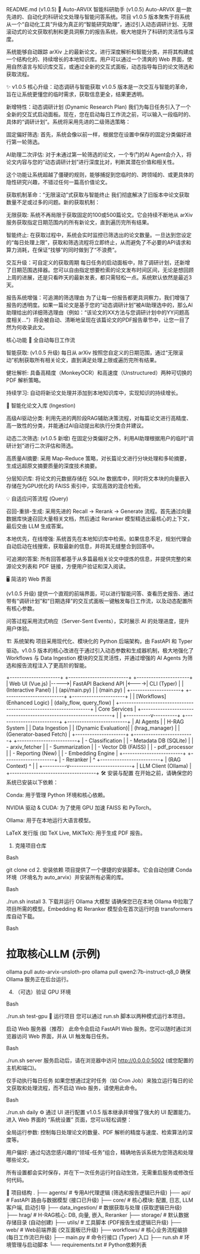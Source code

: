 README.md (v1.0.5)
🚀 Auto-ARVIX 智能科研助手 (v1.0.5)
Auto-ARVIX 是一款先进的、自动化的科研论文处理与智能问答系统。项目 v1.0.5 版本聚焦于将系统从一个“自动化工具”升级为真正的“智能研究助理”，通过引入动态调研计划、无限滚动式的论文获取机制和更具洞察力的报告系统，极大地提升了科研的灵活性与深度。

系统能够自动跟踪 arXiv 上的最新论文，进行深度解析和智能分类，并将其构建成一个结构化的、持续增长的本地知识库。用户可以通过一个清爽的 Web 界面，使用自然语言与知识库交互，或通过全新的交互式面板，动态指导每日的论文筛选和获取流程。

✨ v1.0.5 核心升级：动态调研与智能获取
v1.0.5 版本是一次交互与智能的革命，旨在让系统更懂您的临时需求，获取信息更全，结果更透明。

新增特性：动态调研计划 (Dynamic Research Plan)
我们为每日任务引入了一个全新的交互式启动面板。现在，您在启动每日工作流之前，可以输入一段临时的、具体的“调研计划”。系统将采用先进的二级筛选策略：

固定偏好筛选: 首先，系统会像以前一样，根据您在设置中保存的固定分类偏好进行第一轮筛选。

AI助理二次评估: 对于未通过第一轮筛选的论文，一个专门的AI Agent会介入，将论文内容与您的“动态调研计划”进行深度比对，判断其潜在价值和相关性。

这个功能让系统超越了僵硬的规则，能够捕捉到您临时的、跨领域的、或更具体的隐性研究兴趣，不错过任何一篇高价值论文。

获取机制革命：“无限滚动”式获取与智能终止
我们彻底解决了旧版本中论文获取数量不足或过多的问题。新的获取机制：

无限获取: 系统不再局限于获取固定的100或500篇论文。它会持续不断地从 arXiv 服务获取指定日期范围内的所有新论文，直到遍历完所有结果。

智能终止: 在获取过程中，系统会实时监控已筛选出的论文数量。一旦达到您设定的“每日处理上限”，获取和筛选流程将立即终止，从而避免了不必要的API请求和算力消耗，在保证“找够”的同时做到了“不浪费”。

交互升级：可自定义的获取周期
每日任务的启动面板中，除了调研计划，还新增了日期范围选择器。您可以自由指定想要检索的论文发布时间区间，无论是想回顾上周的进展，还是只看昨天的最新发表，都只需轻松一点。系统默认依然是最近3天。

报告系统增强：可追溯的筛选理由
为了让每一份报告都更具洞察力，我们增强了报告的透明度。如果一篇论文是基于您的“动态调研计划”被AI助理选中的，那么AI助理给出的详细筛选理由（例如：“该论文的XX方法与您调研计划中的YY问题高度相关…”）将会被自动、清晰地呈现在该篇论文的PDF报告章节中，让您一目了然为何收录此文。

核心功能
🤖 全自动每日工作流

智能获取: (v1.0.5 升级) 每日从 arXiv 按照您自定义的日期范围，通过“无限滚动”机制获取所有相关论文，直到满足处理上限或遍历完所有结果。

健壮解析: 具备高精度（MonkeyOCR）和高速度（Unstructured）两种可切换的 PDF 解析策略。

持续学习: 自动将新论文处理并添加到本地知识库中，实现知识的持续增长。

🧠 智能化论文入库 (Ingestion)

高级AI驱动分类: 利用先进的两阶段RAG辅助决策流程，对每篇论文进行高精度、高一致性的分类，并能通过AI自动提出和执行分类合并建议。

动态二次筛选: (v1.0.5 新增) 在固定分类偏好之外，利用AI助理根据用户的临时“调研计划”进行二次评估和筛选。

高质量AI摘要: 采用 Map-Reduce 策略，对长篇论文进行分块处理和多轮摘要，生成远超原文摘要质量的深度技术摘要。

分层知识库: 将论文的元数据存储在 SQLite 数据库中，同时将文本块的向量嵌入存储在为GPU优化的 FAISS 索引中，实现高效的混合检索。

💡 自适应问答流程 (Query)

召回-重排-生成: 采用先进的 Recall -> Rerank -> Generate 流程。首先通过向量数据库快速召回大量相关文档，然后通过 Reranker 模型精选出最核心的上下文，最后交由 LLM 生成答案。

本地优先，在线增强: 系统首先在本地知识库中检索。如果信息不足，规划代理会自动启动在线搜索，获取最新的信息，并将其无缝整合到回答中。

可追溯的答案: 所有回答都基于从多篇最相关论文中提炼的信息，并提供完整的来源论文列表和 PDF 链接，方便用户验证和深入阅读。

🖥️ 简洁的 Web 界面

(v1.0.5 升级) 提供一个直观的前端界面，可以进行智能问答、查看历史报告、通过带有“调研计划”和“日期选择”的交互式面板一键触发每日工作流，以及动态配置所有核心参数。

问答过程采用流式响应（Server-Sent Events），实时展示 AI 的处理进度，提升用户体验。

🏗️ 系统架构
项目采用现代化、模块化的 Python 后端架构，由 FastAPI 和 Typer 驱动。v1.0.5 版本的核心改进在于通过引入动态参数和生成器机制，极大地强化了 Workflows 与 Data Ingestion 模块的交互灵活性，并通过增强的 AI Agents 为筛选和报告流程注入了更高阶的智能。

+---------------------+      +-------------------------+      +----------------------+
|  Web UI (Vue.js)    |----->|   FastAPI Backend API   |<---->|   CLI (Typer)        |
| (Interactive Panel) |      |    (api/main.py)        |      |   (main.py)          |
+---------------------+      +-------------------------+      +----------------------+
                                       |
                                       | [Workflows] (Enhanced Logic)
                                       | (daily_flow, query_flow)
                                       |
           +------------------------------------------------------------------+
           |                           Core Services                          |
           +------------------------------------------------------------------+
           |                                                                  |
+----------v----------+    +-------------------------+    +-------------------------+
|     AI Agents       |    |     H-RAG System        |    |   Data Ingestion        |
| (Dynamic Evaluation)|    |    (hrag_manager)       |    | (Generator-based Fetch) |
+---------------------+    +-------------------------+    +-------------------------+
| - Classification    |    | - Metadata DB (SQLite)  |    | - arxiv_fetcher         |
| - Summarization     |    | - Vector DB (FAISS)     |    | - pdf_processor         |
| - Reporting (New)   |    | - Embedding Engine      |    +-------------------------+
+---------------------+    | - Reranker              |
           ^               +-------------------------+
           | (RAG Context)            ^
           |                          |
+----------v--------------------------+
|      LLM Client (Ollama)           |
+------------------------------------+
🛠️ 安装与配置
在开始之前，请确保您的系统已安装以下依赖：

Conda: 用于管理 Python 环境和核心依赖。

NVIDIA 驱动 & CUDA: 为了使用 GPU 加速 FAISS 和 PyTorch。

Ollama: 用于在本地运行大语言模型。

LaTeX 发行版 (如 TeX Live, MiKTeX): 用于生成 PDF 报告。

1. 克隆项目仓库

Bash

git clone <your-repo-url>
cd <your-repo-directory>
2. 安装依赖
项目提供了一个便捷的安装脚本。它会自动创建 Conda 环境（环境名为 auto_arvix）并安装所有必需的库。

Bash

./run.sh install
3. 下载并运行 Ollama 大模型
请确保您已在本地 Ollama 中拉取了项目所需的模型。Embedding 和 Reranker 模型会在首次运行时由 transformers 库自动下载。

Bash

# 拉取核心LLM (示例)
ollama pull auto-arvix-unsloth-pro
ollama pull qwen2:7b-instruct-q8_0
确保 Ollama 服务正在后台运行。

4. （可选）验证 GPU 环境

Bash

./run.sh test-gpu
🚀 运行项目
您可以通过 run.sh 脚本以两种模式运行本项目。

启动 Web 服务器（推荐）
此命令会启动 FastAPI Web 服务。您可以随时通过浏览器访问 Web 界面，并从 UI 触发每日任务。

Bash

./run.sh server
服务启动后，请在浏览器中访问 http://0.0.0.0:5002 (或您配置的主机和端口)。

仅手动执行每日任务
如果您想通过定时任务（如 Cron Job）来独立运行每日的论文获取和处理流程，而不启动 Web 服务，请使用此命令。

Bash

./run.sh daily
⚙️ 通过 UI 进行配置
v1.0.5 版本继承并增强了强大的 UI 配置能力。进入 Web 界面的 “系统设置” 页面，您可以轻松调整：

全局运行参数: 控制每日处理论文的数量、PDF 解析的精度与速度、检索算法的深度等。

用户偏好: 通过勾选您感兴趣的“领域-任务”组合，精确地告诉系统为您筛选和处理哪些论文。

所有设置都会实时保存，并在下一次任务运行时自动生效，无需重启服务或修改任何代码。

📂 项目结构
.
├── agents/              # 专用AI代理逻辑 (筛选和报告逻辑已升级)
├── api/                 # FastAPI 路由与数据模型 (接口已升级)
├── core/                # 核心模块: 配置, 日志, LLM客户端, 启动引导
├── data_ingestion/      # 数据获取与处理 (获取逻辑已升级)
├── hrag/                # H-RAG核心: DB, 向量, 嵌入, Reranker
├── storage/             # 默认数据存储目录 (自动创建)
├── utils/               # 工具脚本 (PDF报告生成逻辑已升级)
├── web/                 # Web前端界面 (交互面板已升级)
├── workflows/           # 核心业务流程编排 (每日工作流已升级)
├── main.py              # 命令行接口 (Typer) 入口
├── run.sh               # 环境管理与启动脚本
└── requirements.txt     # Python依赖列表
